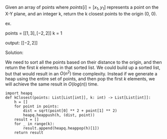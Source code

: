 Given an array of points where $points[i] = [x_1, y_1]$ represents a point on the X-Y plane, and an integer k, return the k closest points to the origin (0, 0).

ex.

points = $[[1, 3], [-2, 2]]$ k = 1

output: $[[-2, 2]]$ 

Solution:

We need to sort all the points based on their distance to the origin, and then return the first $k$ elements in that sorted list. We could build up a sorted list, but that would result in an $O(n^2)$ time complexity. Instead if we generate a heap using the entire set of points, and then pop the first $k$ elements, we will achieve the same result in $O(log(n))$ time.

```
import heapq
def kClosest(points: List[List[int]], k: int) -> List[List[int]]:
	h = []
	for point in points:
		dist = sqrt(point[0] ** 2 + point[1] ** 2)
		heapq.heappush(h, (dist, point))
	result = []
	for _ in range(k):
		result.append(heapq.heappop(h)[1])
	return result
```
